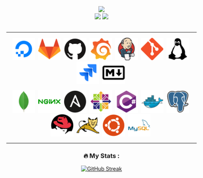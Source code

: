 

<div id="header" align="center">
  <img src="https://media.giphy.com/media/M9gbBd9nbDrOTu1Mqx/giphy.gif" width="100"/><br>
   <a href="https://www.linkedin.com/in/eren-cankut-uysal-96573411a/"><img src="https://img.shields.io/badge/LinkedIn-blue?logo=linkedin&logoColor=white"  width="80" /></a>
  <a href="https://forum.linux.web.tr/u/uysalcan/summary"><img src="https://linux.web.tr/wp-content/uploads/2022/03/ltt_logo_white.png"  width="80" /></a><br>
  <img src="https://komarev.com/ghpvc/?username=uysalcan&style=flat-square&color=blue" alt=""/>
</div>

---

<div id="header" align="center">
  <img src="https://github.com/devicons/devicon/blob/master/icons/digitalocean/digitalocean-original.svg" title="DigitalOcean"  alt="MySQL" width="60" height="60"/>&nbsp;
  <img src="https://github.com/devicons/devicon/blob/master/icons/gitlab/gitlab-original.svg" title="Gilab"  alt="Gitlab" width="60" height="60"/>&nbsp;
  <img src="https://github.com/devicons/devicon/blob/master/icons/github/github-original.svg" title="Github"  alt="Github" width="60" height="60"/>&nbsp;
  <img src="https://github.com/devicons/devicon/blob/master/icons/grafana/grafana-original.svg" title="Grafana"  alt="Grafana" width="60" height="60"/>&nbsp;
  <img src="https://github.com/devicons/devicon/blob/master/icons/jenkins/jenkins-original.svg" title="Jenkins"  alt="Jenkins" width="60" height="60"/>&nbsp;
  <img src="https://github.com/devicons/devicon/blob/master/icons/git/git-original.svg" title="git"  alt="git" width="60" height="60"/>&nbsp;
   <img src="https://github.com/devicons/devicon/blob/master/icons/linux/linux-plain.svg" title="Linux"  alt="Linux" width="60" height="60"/>&nbsp;
   <img src="https://github.com/devicons/devicon/blob/master/icons/jira/jira-original.svg" title="Jira"  alt="Jira" width="60" height="60"/>&nbsp;
   <img src="https://github.com/devicons/devicon/blob/master/icons/markdown/markdown-original.svg" title="Markdown"  alt="Markdown" width="60" height="60"/>&nbsp;
   
   <img src="https://github.com/devicons/devicon/blob/master/icons/mongodb/mongodb-original.svg" title="MongoDB"  alt="MongoDB" width="60" height="60"/>&nbsp;
   <img src="https://github.com/devicons/devicon/blob/master/icons/nginx/nginx-original.svg" title="Nginx"  alt="Nginx" width="60" height="60"/>&nbsp;
   <img src="https://github.com/devicons/devicon/blob/master/icons/ansible/ansible-original.svg" title="Ansible"  alt="Ansible" width="60" height="60"/>&nbsp;
   <img src="https://github.com/devicons/devicon/blob/master/icons/centos/centos-original.svg" title="Centos"  alt="Centos" width="60" height="60"/>&nbsp;
   <img src="https://github.com/devicons/devicon/blob/master/icons/csharp/csharp-original.svg" title="C#"  alt="C#" width="60" height="60"/>&nbsp;
   <img src="https://github.com/devicons/devicon/blob/master/icons/docker/docker-original.svg" title="Docker"  alt="Docker" width="60" height="60"/>&nbsp;
   <img src="https://github.com/devicons/devicon/blob/master/icons/postgresql/postgresql-original.svg" title="Postgre"  alt="Postgre" width="60" height="60"/>&nbsp;
   <img src="https://github.com/devicons/devicon/blob/master/icons/redhat/redhat-original.svg" title="RedHat"  alt="RedHat" width="60" height="60"/>&nbsp;
   <img src="https://github.com/devicons/devicon/blob/master/icons/tomcat/tomcat-original.svg" title="Tomcat"  alt="Tomcat" width="60" height="60"/>&nbsp;
   <img src="https://github.com/devicons/devicon/blob/master/icons/ubuntu/ubuntu-plain.svg" title="Ubuntu"  alt="Ubuntu" width="60" height="60"/>&nbsp;
  <img src="https://github.com/devicons/devicon/blob/master/icons/mysql/mysql-original-wordmark.svg" title="MySQL"  alt="MySQL" width="60" height="60"/>&nbsp;
 
---

### :fire: My Stats :
[![GitHub Streak](http://github-readme-streak-stats.herokuapp.com?user=uysalcan)](https://git.io/streak-stats)


